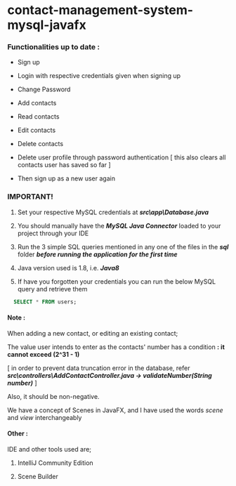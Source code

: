 # contact-management-system-mysql-javafx

### Functionalities up to date :

- Sign up

- Login with respective credentials given when signing up

- Change Password

- Add contacts

- Read contacts

- Edit contacts

- Delete contacts

- Delete user profile through password authentication [ this also clears all contacts user has saved so far ]

- Then sign up as a new user again



### IMPORTANT!

1. Set your respective MySQL credentials at ***src\app\Database.java***

2. You should manually  have the ***MySQL Java Connector*** loaded to your project through your IDE

3. Run the 3 simple SQL queries mentioned in any one of the files in the ***sql*** folder ***before running the application for the first time*** 

4. Java version used is 1.8, i.e. ***Java8***

5. If have you forgotten your credentials you can run the below MySQL query and retrieve them

``` sql
  SELECT * FROM users;
```

#### Note :

When adding a new contact, or editing an existing contact;

The value user intends to enter as the contacts' number has a condition  **: it cannot exceed (2^31 - 1)** 

[ in order to prevent data truncation error in the database, refer ___src\controllers\AddContactController.java -> validateNumber(String number)___ ] 

Also, it should be non-negative.

We have a concept of Scenes in JavaFX, and I have used the words *scene* and *view* interchangeably

#### Other :

IDE and other tools used are;

1. IntelliJ Community Edition

2. Scene Builder